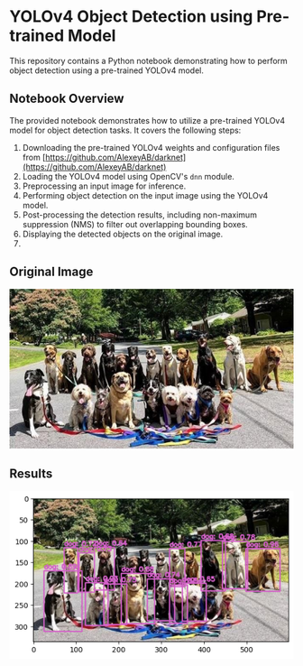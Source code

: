 # YOLOv4 Object Detection using Pre-trained Model

This repository contains a Python notebook demonstrating how to perform object detection using a pre-trained YOLOv4 model.

## Notebook Overview

The provided notebook demonstrates how to utilize a pre-trained YOLOv4 model for object detection tasks. It covers the following steps:

1. Downloading the pre-trained YOLOv4 weights and configuration files from [https://github.com/AlexeyAB/darknet](https://github.com/AlexeyAB/darknet)
2. Loading the YOLOv4 model using OpenCV's `dnn` module.
3. Preprocessing an input image for inference.
4. Performing object detection on the input image using the YOLOv4 model.
5. Post-processing the detection results, including non-maximum suppression (NMS) to filter out overlapping bounding boxes.
6. Displaying the detected objects on the original image.
7. 
## Original Image

![Original Image](1811127-PH.jpg)
## Results

![Detected Objects](result.png)
